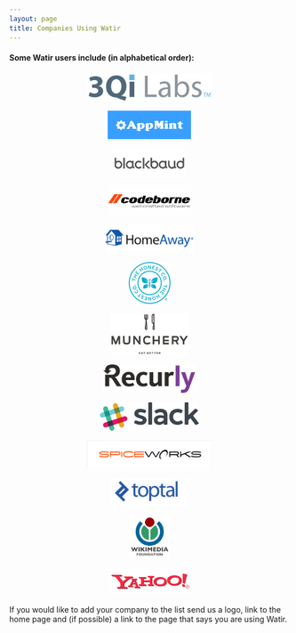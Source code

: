 ```yaml
---
layout: page
title: Companies Using Watir
---
```


#### Some Watir users include (in alphabetical order):

<div style="text-align: center">
    <p><a href="https://3qilabs.com/"><img src="/images/companies/3qilabs.png" height="51"></a></p>
    <p><a href="https://appmint.co/"><img src="/images/companies/appmint.png" height="51"></a></p>
    <p><a href="https://www.blackbaud.com/"><img src="/images/companies/blackbaud.png" height="51"></a></p>
    <p><a href="https://codeborne.com/"><img src="/images/companies/codeborne.gif" height="51"></a></p>
    <p><a href="https://www.homeaway.com/"><img src="/images/companies/homeaway.png" height="51"></a></p>
    <p><a href="https://www.honest.com/"><img src="/images/companies/honest.png" height="75"></a></p>
    <p><a href="https://www.munchery.com/"><img src="/images/companies/munchery.png" height="75"></a></p>
    <p><a href="https://recurly.com/"><img src="/images/companies/recurly.jpg" height="51"></a></p>
    <p><a href="https://slack.com/"><img src="/images/companies/slack.png" height="51"></a></p>
    <p><a href="https://www.spiceworks.com/"><img src="/images/companies/spiceworks.png" height="51"></a></p>
    <p><a href="https://www.toptal.com/"><img src="/images/companies/toptal.jpg" height="51"></a></p>
    <p><a href="https://www.wikimedia.org/"><img src="/images/companies/wikimedia.png" height="75"></a></p>
    <p><a href="https://www.yahoo.com/"><img src="/images/companies/yahoo.gif" height="51"></a></p>
</div>

If you would like to add your company to the list send us a logo, link to the home page and (if possible) a link to the page that says you are using Watir.

